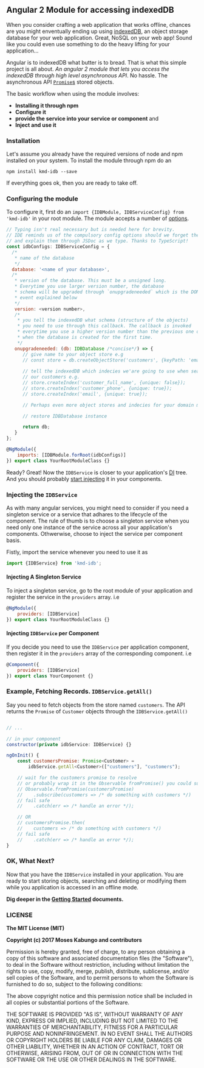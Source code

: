 ## Angular 2 Module for accessing indexedDB

When you consider crafting a web application that works offline, chances are you might enventually ending up using [indexedDB](https://developer.mozilla.org/en-US/docs/Web/API/IndexedDB_API/Using_IndexedDB#Updating_an_entry_in_the_database), an object storage database for your web application. Great, NoSQL on your web app! Sound like you could even use something to do the heavy lifting for your application...

Angular is to indexedDB what butter is to bread. That is what this simple project is all about. *An angular 2 module that lets you access the indexedDB through high level asynchronous API*. No hassle. The asynchronous API [`Promise`s](https://developer.mozilla.org/en/docs/Web/JavaScript/Reference/Global_Objects/Promise) stored objects.

The basic workflow when using the module involves:

* **Installing it through npm**
* **Configure it**
* **provide the service into your service or component** and
* **Inject and use it**

###  Installation

Let's assume you already have the required versions of node and npm installed on your system. To install the module through npm do an

```shell
npm install kmd-idb --save
```

If everything goes ok, then you are ready to take off.

### Configuring the module

To configure it, first do an `import {IDBModule, IDBServiceConfig} from 'kmd-idb'` in your root module. The module accepts a number of [options]().

```javascript
// Typing isn't real necessary but is needed here for brevity.
// IDE reminds us of the compulsory config options should we forget them,
// and explain them through JSDoc as we type. Thanks to TypeScript!
const idbConfigs: IDBServiceConfig = {
  /*
   * name of the database
   */
  database: '<name of your database>',
  /*
   * version of the database. This must be a unsigned long.
   * Everytime you use larger version number, the database
   * schema will be upgraded through `onupgradeneeded` which is the DOM
   * event explained below
   */
   version: <version number>,
   /*
    * you tell the indexedDB what schema (structure of the objects)
    * you need to use through this callback. The callback is invoked
    * everytime you use a higher version number than the previous one or
    * when the database is created for the first time.
    */
   onupgradeneeded: (db: IDBDatabase /*concise*/) => {
      // give name to your object store e.g
      // const store = db.createObjectStore('customers', {keyPath: 'email'});
      
      // tell the indexedDB which indecies we'are going to use when searching
      // our customers e.g.
      // store.createIndex('customer_full_name', {unique: false});
      // store.createIndex('customer_phone', {unique: true});
      // store.createIndex('email', {unique: true});

      // Perhaps even more object stores and indecies for your domain model...

      // restore IDBDatabase instance

      return db;
   } 
};

@NgModule({
	imports: [IDBModule.forRoot(idbConfigs)]
}) export class YourRootModuleClass {}
```

Ready? Great! Now the `IDBService` is closer to your application's [DI](https://angular.io/docs/ts/latest/guide/hierarchical-dependency-injection.html) tree. And you should probably [start injecting]() it in your components.

### Injecting the `IDBService`

As with many angular services, you might need to consider if you need a singleton service or a service that adhares to the lifecycle of the component. The rule of thumb is to choose a singleton service when you need only one instance of the service across all your application's components. Othwerwise, choose to inject the service per component basis.

Fistly, import the service whenever you need to use it as

```javascript
import {IDBService} from 'kmd-idb';
```

#### Injecting A Singleton Service

To inject a singleton service, go to the root module of your application and register the service in the `providers` array. i.e

```javascript
@NgModule({
    providers: [IDBService]
}) export class YourRootModuleClass {}
```

#### Injecting `IDBService` per Component

If you decide you need to use the `IDBService` per application component, then register it in the `providers` array of the corresponding component. i.e

```javascript
@Component({
    providers: [IDBService]
}) export class YourComponent {}
```

### Example, Fetching Records. `IDBService.getAll()`

Say you need to fetch objects from the store named `customers`. The API returns the `Promise` of `Customer` objects through the `IDBService.getAll()`

```javascript

// ...

// in your component
constructor(private idbService: IDBService) {}

ngOnInit() {
    const customersPromise: Promise<Customer> = 
        idbService.getAll<Customer>(["customers"], "customers");

    // wait for the customers promise to resolve 
    // or probably wrap it in the Observable fromPromise() you could subscribe to
    // Observable.fromPromise(customersPromise)
    //    .subscribe(customers => /* do something with customers */)
    // fail safe
    //    .catch(err => /* handle an error */);

    // OR
    // customersPromise.then(
    //    customers => /* do something with customers */)
    // fail safe
    //    .catch(err => /* handle an error */);
}
```

### OK, What Next?

Now that you have the `IDBService` installed in your application. You are ready to start storing objects, searching and deleting or modifying them while you application is accessed in an offline mode.

**Dig deeper in the [Getting Started]() documents.**

### LICENSE

**The MIT License (MIT)**

**Copyright (c) 2017 Moses Kabungo and contributors**

Permission is hereby granted, free of charge, to any person obtaining a copy
of this software and associated documentation files (the "Software"), to deal
in the Software without restriction, including without limitation the rights
to use, copy, modify, merge, publish, distribute, sublicense, and/or sell
copies of the Software, and to permit persons to whom the Software is
furnished to do so, subject to the following conditions:

The above copyright notice and this permission notice shall be included in
all copies or substantial portions of the Software.

THE SOFTWARE IS PROVIDED "AS IS", WITHOUT WARRANTY OF ANY KIND, EXPRESS OR
IMPLIED, INCLUDING BUT NOT LIMITED TO THE WARRANTIES OF MERCHANTABILITY,
FITNESS FOR A PARTICULAR PURPOSE AND NONINFRINGEMENT. IN NO EVENT SHALL THE
AUTHORS OR COPYRIGHT HOLDERS BE LIABLE FOR ANY CLAIM, DAMAGES OR OTHER
LIABILITY, WHETHER IN AN ACTION OF CONTRACT, TORT OR OTHERWISE, ARISING FROM,
OUT OF OR IN CONNECTION WITH THE SOFTWARE OR THE USE OR OTHER DEALINGS IN
THE SOFTWARE.